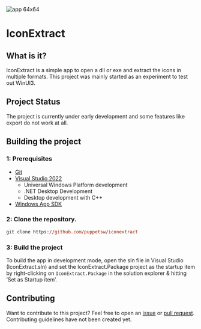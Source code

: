 
![app 64x64](https://user-images.githubusercontent.com/79826944/152642165-39eff34a-3483-4572-8e83-a26c58211a6a.png)
# IconExtract

## What is it?
IconExtract is a simple app to open a dll or exe and extract the icons in multiple formats. This project was mainly started as an experiment to test out WinUI3.

## Project Status
The project is currently under early development and some features like export do not work at all.

## Building the project

### 1: Prerequisites

- [Git](https://git-scm.com)
- [Visual Studio 2022](https://visualstudio.microsoft.com/vs/)
  - Universal Windows Platform development
  - .NET Desktop Development
  - Desktop development with C++
- [Windows App SDK](https://docs.microsoft.com/en-us/windows/apps/windows-app-sdk/)

### 2: Clone the repository.

```ps
git clone https://github.com/puppetsw/iconextract
```

### 3: Build the project

To build the app in development mode, open the sln file in Visual Studio (IconExtract.sln) and set the IconExtract.Package project as the startup item by right-clicking on `IconExtract.Package` in the solution explorer & hitting ‘Set as Startup item’.

## Contributing

Want to contribute to this project? Feel free to open an [issue](https://github.com/puppetsw/iconextract/issues) or [pull request](https://github.com/puppetsw/iconextract/pulls). Contributing guidelines have not been created yet.
